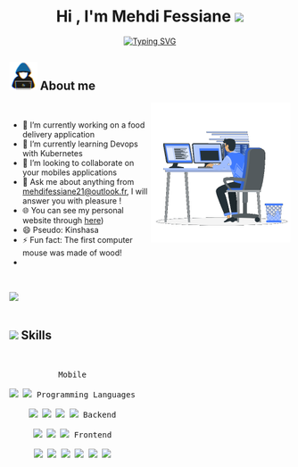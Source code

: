 <h1 align="center"><b>Hi , I'm Mehdi Fessiane </b><img src="https://media.giphy.com/media/hvRJCLFzcasrR4ia7z/giphy.gif" width="35"></h1>

<p align="center">
  <a href="https://git.io/typing-svg"><img src="https://readme-typing-svg.herokuapp.com?font=Fira+Code&pause=1000&width=435&lines=Mobile+App+Developer+in+Freelance;Front-End+Developer+at+AquaTech;Student+in+Master+IT+at+EPITECH" alt="Typing SVG" /></a>
</p>

## <picture><img src = "https://github.com/0xAbdulKhalid/0xAbdulKhalid/raw/main/assets/mdImages/about_me.gif" width = 50px></picture> **About me**
<picture> <img align="right" src="https://github.com/0xAbdulKhalid/0xAbdulKhalid/raw/main/assets/mdImages/Right_Side.gif" width = 250px></picture>
<br>

- 🔭 I’m currently working on a food delivery application
- 🌱 I’m currently learning Devops with Kubernetes
- 👯 I’m looking to collaborate on your mobiles applications 
- 💬 Ask me about anything from [mehdifessiane21@outlook.fr](mailto:mehdifessiane21@outlook.fr), I will answer you with pleasure !
- 🌐 You can see my personal website through [here](https://mehdi-fsn.github.io/cv_online/))
- 😄 Pseudo: Kinshasa
- ⚡ Fun fact: The first computer mouse was made of wood!
- 
<br>

<img src="https://user-images.githubusercontent.com/73097560/115834477-dbab4500-a447-11eb-908a-139a6edaec5c.gif"><br><br>

## <img src="https://media2.giphy.com/media/QssGEmpkyEOhBCb7e1/giphy.gif?cid=ecf05e47a0n3gi1bfqntqmob8g9aid1oyj2wr3ds3mg700bl&rid=giphy.gif" width ="25"><b> Skills</b>
<br>

<p style="display: inline-block;" align="center">
<kbd>
  <kbd>
    <kbd>Mobile</kbd>
    <br>
    <br>
    <img width="30px" src="https://cdn.jsdelivr.net/gh/devicons/devicon/icons/flutter/flutter-plain.svg" />
    <img width="30px" src="https://cdn.jsdelivr.net/gh/devicons/devicon/icons/dart/dart-original.svg" />
  </kbd>
  
  <kdb>
    <kdb>Programming Languages</kdb>
      <br>
      <br>
      <img width="30px" src="https://cdn.jsdelivr.net/gh/devicons/devicon/icons/python/python-plain.svg" /> 
      <img width="30px" src="https://cdn.jsdelivr.net/gh/devicons/devicon/icons/cplusplus/cplusplus-original.svg" />
      <img width="30px" src="https://cdn.jsdelivr.net/gh/devicons/devicon/icons/java/java-plain.svg" /> 
      <img width="30px" src="https://cdn.jsdelivr.net/gh/devicons/devicon/icons/c/c-plain.svg" /> 
  </kdb>
  
  <kdb>
    <kdb>Backend</kdb>
    <br>
    <br>
    <img width="30px" src="https://cdn.jsdelivr.net/gh/devicons/devicon/icons/flask/flask-original.svg" />
    <img width="30px" src="https://cdn.jsdelivr.net/gh/devicons/devicon/icons/nodejs/nodejs-original.svg" />
    <img width="30px" src="https://cdn.jsdelivr.net/gh/devicons/devicon/icons/spring/spring-original.svg" />
  </kdb>
  
 <kdb>
    <kdb>Frontend</kdb>
    <br>
    <br>
    <img width="30px" src="https://cdn.jsdelivr.net/gh/devicons/devicon/icons/vuejs/vuejs-original.svg" />
    <img width="30px" src="https://cdn.jsdelivr.net/gh/devicons/devicon/icons/javascript/javascript-original.svg" />
    <img width="30px" src="https://cdn.jsdelivr.net/gh/devicons/devicon/icons/flutter/flutter-plain.svg" />
    <img width="30px" src="https://cdn.jsdelivr.net/gh/devicons/devicon/icons/html5/html5-original.svg" />
    <img width="30px" src="https://cdn.jsdelivr.net/gh/devicons/devicon/icons/css3/css3-original.svg" />
    <img width="30px" src="https://cdn.jsdelivr.net/gh/devicons/devicon/icons/bootstrap/bootstrap-plain.svg" />
   </kdb>
</kdb>

</p>
